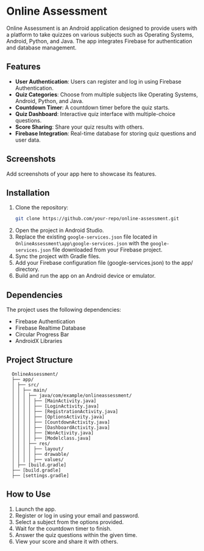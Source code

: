 # Online Assessment

Online Assessment is an Android application designed to provide users with a platform to take quizzes on various subjects such as Operating Systems, Android, Python, and Java. The app integrates Firebase for authentication and database management.

## Features

- **User Authentication**: Users can register and log in using Firebase Authentication.
- **Quiz Categories**: Choose from multiple subjects like Operating Systems, Android, Python, and Java.
- **Countdown Timer**: A countdown timer before the quiz starts.
- **Quiz Dashboard**: Interactive quiz interface with multiple-choice questions.
- **Score Sharing**: Share your quiz results with others.
- **Firebase Integration**: Real-time database for storing quiz questions and user data.

## Screenshots

Add screenshots of your app here to showcase its features.

## Installation

1. Clone the repository:
   ```bash
   git clone https://github.com/your-repo/online-assessment.git
   ```
2. Open the project in Android Studio.
3. Replace the existing `google-services.json` file located in `OnlineAssessment\app\google-services.json` with the `google-services.json` file downloaded from your Firebase project.
4. Sync the project with Gradle files.
5. Add your Firebase configuration file (google-services.json) to the app/ directory.
6. Build and run the app on an Android device or emulator.

## Dependencies

The project uses the following dependencies:

- Firebase Authentication
- Firebase Realtime Database
- Circular Progress Bar
- AndroidX Libraries

## Project Structure

      OnlineAssessment/
      ├── app/
      │ ├── src/
      │ │ ├── main/
      │ │ │ ├── java/com/example/onlineassessment/
      │ │ │ │ ├── [MainActivity.java]
      │ │ │ │ ├── [LoginActivity.java]
      │ │ │ │ ├── [RegistrationActivity.java]
      │ │ │ │ ├── [OptionsActivity.java]
      │ │ │ │ ├── [CountdownActivity.java]
      │ │ │ │ ├── [DashboardActivity.java]
      │ │ │ │ ├── [WonActivity.java]
      │ │ │ │ ├── [Modelclass.java]
      │ │ │ ├── res/
      │ │ │ │ ├── layout/
      │ │ │ │ ├── drawable/
      │ │ │ │ ├── values/
      │ ├── [build.gradle]
      ├── [build.gradle]
      ├── [settings.gradle]

## How to Use

1. Launch the app.
2. Register or log in using your email and password.
3. Select a subject from the options provided.
4. Wait for the countdown timer to finish.
5. Answer the quiz questions within the given time.
6. View your score and share it with others.
